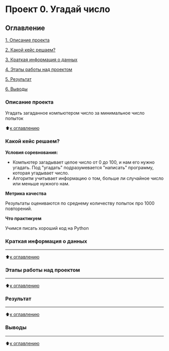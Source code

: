 # Проект 0. Угадай число

## Оглавление
[1. Описание проекта](https://github.com/Rioder562/SF/tree/main/Project%200#описание-проекта)

[2. Какой кейс решаем?](https://github.com/Rioder562/SF/tree/main/Project%200#какой-кейс-решаем)

[3. Краткая информация о данных](https://github.com/Rioder562/SF/tree/main/Project%200#краткая-информация-о-данных)

[4. Этапы работы над проектом](https://github.com/Rioder562/SF/tree/main/Project%200#этапы-работы-над-проектом)

[5. Результат](https://github.com/Rioder562/SF/tree/main/Project%200#результат)

[6. Выводы](https://github.com/Rioder562/SF/tree/main/Project%200#выводы)

### Описание проекта
Угадать загаданное компьютером число за минимальное число попыток

:arrow_up:[к оглавлению](https://github.com/Rioder562/SF/tree/main/Project%200#оглавление)


### Какой кейс решаем?

**Условия соревнования:**
- Компьютер загадывает целое число от 0 до 100, и нам его нужно угадать. Под "угадать" подразумевается "написать" программу, которая угадывает число.
- Алгоритм учитывает информацию о том, больше ли случайное число или меньше нужного нам.

**Метрика качества**

Результаты оцениваются по среднему количеству попыток про 1000 повторений.

**Что практикуем**

Учимся писать хороший код на Python


### Краткая информация о данных
****

:arrow_up:[к оглавлению](https://github.com/Rioder562/SF/tree/main/Project%200#оглавление)


### Этапы работы над проектом
****

:arrow_up:[к оглавлению](https://github.com/Rioder562/SF/tree/main/Project%200#оглавление)


### Результат
****

:arrow_up:[к оглавлению](https://github.com/Rioder562/SF/tree/main/Project%200#оглавление)


### Выводы
****

:arrow_up:[к оглавлению](https://github.com/Rioder562/SF/tree/main/Project%200#оглавление)